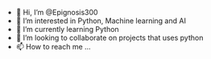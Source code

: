 - 👋 Hi, I’m @Epignosis300
- 👀 I’m interested in Python, Machine learning and AI
- 🌱 I’m currently learning Python 
- 💞️ I’m looking to collaborate on projects that uses python
- 📫 How to reach me ...

<!---
Epignosis300/Epignosis300 is a ✨ special ✨ repository because its `README.md` (this file) appears on your GitHub profile.
You can click the Preview link to take a look at your changes.
--->
